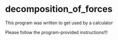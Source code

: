 # decomposition_of_forces
This program was written to get used by a calculator

Please follow the program-provided instructions!!!
